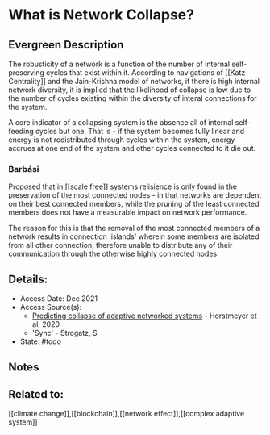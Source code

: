 # What is Network Collapse?
## Evergreen Description
The robusticity of a network is a function of the number of internal self-preserving cycles that exist within it. According to navigations of [[Katz Centrality]] and the Jain-Krishna model of networks, if there is high internal network diversity, it is implied that the likelihood of collapse is low due to the number of cycles existing within the diversity of interal connections for the system.

A core indicator of a collapsing system is the absence all of internal self-feeding cycles but one. That is - if the system becomes fully linear and energy is not redistributed through cycles within the system, energy accrues at one end of the system and other cycles connected to it die out.

### Barbási
Proposed that in [[scale free]] systems relisience is only found in the preservation of the most connected nodes - in that networks are dependent on their best connected members, while the pruning of the least connected members does not have a measurable impact on network performance.

The reason for this is that the removal of the most connected members of a network results in connection 'islands' wherein some members are isolated from all other connection, therefore unable to distribute any of their communication through the otherwise highly connected nodes.
## Details:
- Access Date: Dec 2021
- Access Source(s): 
	- [Predicting collapse of adaptive networked systems](https://www.nature.com/articles/s41598-020-57751-y) - Horstmeyer et al, 2020
	- 'Sync' - Strogatz, S
- State: #todo 

## Notes

## Related to: 
[[climate change]],[[blockchain]],[[network effect]],[[complex adaptive system]]
